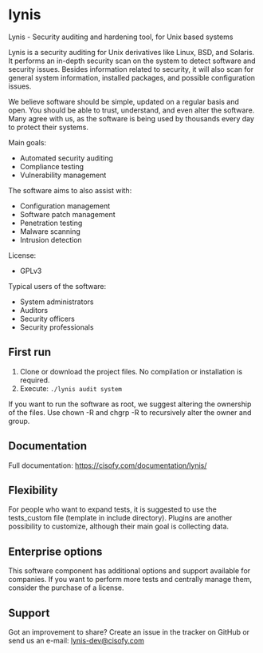 lynis
=====

Lynis - Security auditing and hardening tool, for Unix based systems

Lynis is a security auditing for Unix derivatives like Linux, BSD, and Solaris. It performs an in-depth security scan
on the system to detect software and security issues. Besides information related to security, it will also scan for
general system information, installed packages, and possible configuration issues.

We believe software should be simple, updated on a regular basis and open. You should be able to trust, understand,
and even alter the software. Many agree with us, as the software is being used by thousands every day to protect
their systems.

Main goals:
- Automated security auditing
- Compliance testing
- Vulnerability management

The software aims to also assist with:
- Configuration management
- Software patch management
- Penetration testing
- Malware scanning
- Intrusion detection

License:
- GPLv3

Typical users of the software:
- System administrators
- Auditors
- Security officers
- Security professionals


## First run

1. Clone or download the project files. No compilation or installation is required.
2. Execute: `./lynis audit system`

If you want to run the software as root, we suggest altering the ownership of the files. Use chown -R and
chgrp -R to recursively alter the owner and group.

## Documentation
Full documentation: https://cisofy.com/documentation/lynis/

## Flexibility
For people who want to expand tests, it is suggested to use the tests_custom file (template in include directory).
Plugins are another possibility to customize, although their main goal is collecting data.

## Enterprise options
This software component has additional options and support available for companies. If you want to perform more
tests and centrally manage them, consider the purchase of a license.

## Support
Got an improvement to share? Create an issue in the tracker on GitHub or send us an e-mail: lynis-dev@cisofy.com

